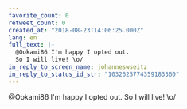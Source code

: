 ```yaml
---
favorite_count: 0
retweet_count: 0
created_at: "2018-08-23T14:06:25.000Z"
lang: en
full_text: |-
  @Ookami86 I'm happy I opted out.
  So I will live! \o/
in_reply_to_screen_name: johanneswseitz
in_reply_to_status_id_str: "1032625774359183360"
---
```


@Ookami86 I'm happy I opted out. So I will live! \o/
